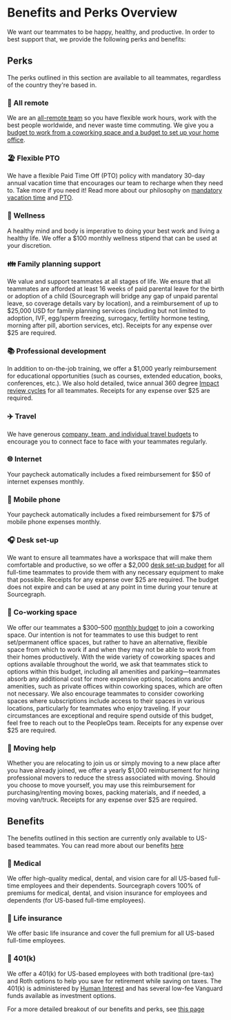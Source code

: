 # Benefits and Perks Overview

We want our teammates to be happy, healthy, and productive. In order to best support that, we provide the following perks and benefits:

## Perks

The perks outlined in this section are available to all teammates, regardless of the country they're based in.

### 🏡 All remote

We are an [all-remote team](../../company-info-and-process/remote/index.md) so you have flexible work hours, work with the best people worldwide, and never waste time commuting. We give you a [budget to work from a coworking space and a budget to set up your home office](spending-company-money.md).

### 🏖️ Flexible PTO

We have a flexible Paid Time Off (PTO) policy with mandatory 30-day annual vacation time that encourages our team to recharge when they need to. Take more if you need it! Read more about our philosophy on [mandatory vacation time](https://about.sourcegraph.com/blog/why-vacation-at-tech-companies-should-be-mandatory-better-code-happier-people) and [PTO](time-off/index.md).

### 🏃 Wellness

A healthy mind and body is imperative to doing your best work and living a healthy life. We offer a $100 monthly wellness stipend that can be used at your discretion.

### 👪 Family planning support

We value and support teammates at all stages of life. We ensure that all teammates are afforded at least 16 weeks of paid parental leave for the birth or adoption of a child (Sourcegraph will bridge any gap of unpaid parental leave, so coverage details vary by location), and a reimbursement of up to $25,000 USD for family planning services (including but not limited to adoption, IVF, egg/sperm freezing, surrogacy, fertility hormone testing, morning after pill, abortion services, etc). Receipts for any expense over $25 are required.

### 📚 Professional development

In addition to on-the-job training, we offer a $1,000 yearly reimbursement for educational opportunities (such as courses, extended education, books, conferences, etc.). We also hold detailed, twice annual 360 degree [Impact review cycles](../../departments/people-talent/people-ops/process/teammate-sentiment/impact-reviews/index.md) for all teammates. Receipts for any expense over $25 are required.

### ✈️ Travel

We have generous [company, team, and individual travel budgets](travel/index.md) to encourage you to connect face to face with your teammates regularly.

### 🌐 Internet

Your paycheck automatically includes a fixed reimbursement for $50 of internet expenses monthly.

### 📱 Mobile phone

Your paycheck automatically includes a fixed reimbursement for $75 of mobile phone expenses monthly.

### 🎧 Desk set-up

We want to ensure all teammates have a workspace that will make them comfortable and productive, so we offer a $2,000 [desk set-up budget](spending-company-money.md#desk-set-up) for all full-time teammates to provide them with any necessary equipment to make that possible. Receipts for any expense over $25 are required. The budget does not expire and can be used at any point in time during your tenure at Sourcegraph. 

### 🏢 Co-working space

We offer our teammates a $300–500 [monthly budget](spending-company-money.md#recurring-expenses) to join a coworking space. Our intention is not for teammates to use this budget to rent set/permanent office spaces, but rather to have an alternative, flexible space from which to work if and when they may not be able to work from their homes productively. With the wide variety of coworking spaces and options available throughout the world, we ask that teammates stick to options within this budget, including all amenities and parking—teammates absorb any additional cost for more expensive options, locations and/or amenities, such as private offices within coworking spaces, which are often not necessary. We also encourage teammates to consider coworking spaces where subscriptions include access to their spaces in various locations, particularly for teammates who enjoy traveling. If your circumstances are exceptional and require spend outside of this budget, feel free to reach out to the PeopleOps team. Receipts for any expense over $25 are required.

### 🚚 Moving help

Whether you are relocating to join us or simply moving to a new place after you have already joined, we offer a yearly $1,000 reimbursement for hiring professional movers to reduce the stress associated with moving. Should you choose to move yourself, you may use this reimbursement for purchasing/renting moving boxes, packing materials, and if needed, a moving van/truck. Receipts for any expense over $25 are required.

## Benefits

The benefits outlined in this section are currently only available to US-based teammates. You can read more about our benefits [here](benefits.md)

### 🏥 Medical

We offer high-quality medical, dental, and vision care for all US-based full-time employees and their dependents. Sourcegraph covers 100% of premiums for medical, dental, and vision insurance for employees and dependents (for US-based full-time employees).

### 🏥 Life insurance

We offer basic life insurance and cover the full premium for all US-based full-time employees.

### 🏦 401(k)

We offer a 401(k) for US-based employees with both traditional (pre-tax) and Roth options to help you save for retirement while saving on taxes. The 401(k) is administered by [Human Interest](https://humaninterest.com/) and has several low-fee Vanguard funds available as investment options.

For a more detailed breakout of our benefits and perks, see [this page](../index.md)
